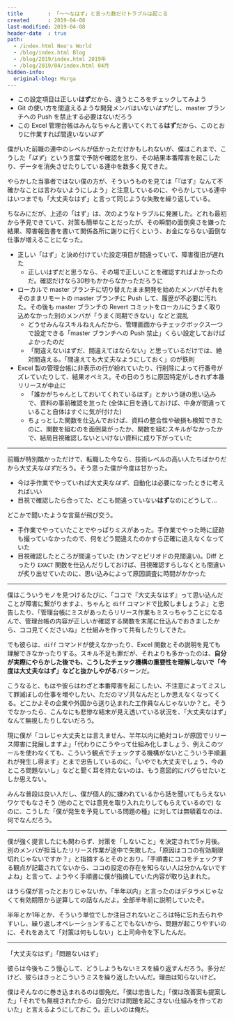 ```yaml
---
title        : 「～～なはず」と言った数だけトラブルは起こる
created      : 2019-04-08
last-modified: 2019-04-08
header-date  : true
path:
  - /index.html Neo's World
  - /blog/index.html Blog
  - /blog/2019/index.html 2019年
  - /blog/2019/04/index.html 04月
hidden-info:
  original-blog: Murga
---
```


- この設定項目は正しい**はず**だから、違うところをチェックしてみよう
- Git の使い方を間違えるような開発メンバはいない*はず*だし、master ブランチへの Push を禁止する必要はないだろう
- この Excel 管理台帳はみんなちゃんと書いてくれてる**はず**だから、このとおりに作業すれば間違いない*はず*

僕がいた前職の連中のレベルが低かっただけかもしれないが、僕はこれまで、こうした「*はず*」という言葉で予防や確認を怠り、その結果本番障害を起こしたり、データを消失させたりしている連中を数多く見てきた。

やらかした当事者ではない僕の方が、そういうものを見ては「『はず』なんて不確かなことは言わないようにしよう」と注意しているのに、やらかしている連中はいつまでも「大丈夫なはず」と言って同じような失敗を繰り返している。

ちなみにだが、上述の「はず」は、次のようなトラブルに発展した。どれも最初から予見できていて、対策も簡単なことだったが、その瞬間の面倒臭さを嫌った結果、障害報告書を書いて関係各所に謝りに行くという、お金にならない面倒な仕事が増えることになった。

- 正しい「はず」と決め付けていた設定項目が間違っていて、障害復旧が遅れた
  - 正しいはずだと思うなら、その場で正しいことを確認すればよかったのだ。確認だけなら30秒もかからなかっただろうに
- ローカルで master ブランチに切り替えたまま開発を始めたメンバがそれをそのままリモートの master ブランチに Push して、履歴が不必要に汚れた。その後も master ブランチの Revert コミットをローカルにうまく取り込めなかった別のメンバが「うまく同期できない」などと混乱
  - どうせみんなスキルねえんだから、管理画面からチェックボックス一つで設定できる「master ブランチへの Push 禁止」くらい設定しておけばよかったのだ
  - 「間違えないはずだ、間違えてはならない」と思っているだけでは、絶対間違える。「間違えても大丈夫なようにしておく」のが鉄則
- Excel 製の管理台帳に非表示の行が紛れていたり、行削除によって行番号がズレていたりして、結果オペミス。その日のうちに原因特定がしきれず本番リリースが中止に
  - 「誰かがちゃんとしておいてくれているはず」とかいう謎の思い込みで、資料の事前確認を怠った (全体に目を通しておけば、中身が間違っていること自体はすぐに気が付けた)
  - ちょっとした関数を仕込んでおけば、資料の整合性や破損も検知できたのに、関数を組むのを面倒臭がったか、関数を組むスキルがなかったかで、結局目視確認しないといけない資料に成り下がっていた

---

前職が特別酷かっただけで、転職した今なら、技術レベルの高い人たちばかりだから大丈夫な*はず*だろう。そう思った僕が今度は甘かった。

- 今は手作業でやっていれば大丈夫な*はず*、自動化は必要になったときに考えればいい
- 目視で確認したら合ってた、どこも間違っていない**はず**なのにどうして…

どこかで聞いたような言葉が飛び交う。

- 手作業でやっていたことでやっぱりミスがあった。手作業でやった時に証跡も撮っていなかったので、何をどう間違えたのかすら正確に追えなくなっていた
- 目視確認したところが間違っていた (カンマとピリオドの見間違い)。Diff とったり `EXACT` 関数を仕込んだりしておけば、目視確認すらしなくとも間違いが炙り出せていたのに、思い込みによって原因調査に時間がかかった

---

僕はこういうモノを見つけるたびに、「ココで『大丈夫なはず』って思い込んだことが障害に繋がりますよ、ちゃんと `diff` コマンドで比較しましょうよ」と忠告したり、「管理台帳にミスがあったらリリース作業もミスっちゃうことになるんで、管理台帳の内容が正しいか確認する関数を末尾に仕込んでおきましたから、ココ見てくださいね」と仕組みを作って共有したりしてきた。

でも彼らは、`diff` コマンドが使えなかったり、Excel 関数とその説明を見ても理解できなかったりする。スキル不足も罪だが、それよりも多かったのは、**自分が実際にやらかした後でも、こうしたチェック機構の重要性を理解しないで「今度は大丈夫なはず」などと抜かしやがる**パターンだ。

こうなると、もはや彼らはわざと本番障害を起こしたい、不注意によってミスして罪滅ぼしの仕事を増やしたい、ただのマゾ共なんだとしか思えなくなってくる。どこかよその企業や外国から送り込まれた工作員なんじゃないか？と。そうでなかったら、こんなにも悲惨な結末が見え透いている状況を、「大丈夫なはず」なんて無視したりしないだろう。

現に僕が「コレじゃ大丈夫とは言えません、半年以内に絶対コレが原因でリリース障害に発展しますよ」「代わりにこうやって仕組み化しましょう、例えこのツールを使わなくても、こういう観点でチェックする機構がないとこういう手順漏れが発生し得ます」とまで忠告しているのに、「いやでも大丈夫でしょう、今のところ問題ないし」などと聞く耳を持たないのは、もう意図的にバグらせたいとしか思えない。

みんな普段は良い人だし、僕が個人的に嫌われているから話を聞いてもらえないワケでもなさそう (他のことでは意見を取り入れたりしてもらえているので) なのに、こうした「僕が発生を予見している問題の種」に対しては無頓着なのは、何でなんだろう。

---

僕が強く提言したにも関わらず、対策を「しないこと」を決定されて5ヶ月後。別のメンバが担当したリリース作業が途中で失敗した。「原因はココの有効期限切れじゃないですか？」と指摘するとそのとおり。「手順書にココをチェックする観点が記載されてないから、ココの設定の存在を知らない人は分かんないですよね」と言って、ようやく手順書に僕が指摘していた内容が取り込まれた。

ほうら僕が言ったとおりじゃないか。「半年以内」と言ったのはデタラメじゃなくて有効期限から逆算しての話なんだよ。全部半年前に説明していたぞ。

半年とか1年とか、そういう単位でしか注目されないところは特に忘れ去られやすいし、繰り返しオペレーションすることでもないから、問題が起こりやすいのに、それをあえて「対策は何もしない」と上司命令を下したんだ。

---

「大丈夫なはず」「問題ないはず」

彼らは今後もこう慢心して、どうしようもないミスを繰り返すんだろう。多分だけど、彼らはきっとこういうミスを繰り返したいんだ。理由は知らないけど。

僕はそんなのに巻き込まれるのは御免だ。「僕は忠告した」「僕は改善案も提案した」「それでも無視されたから、自分だけは問題を起こさない仕組みを作っておいた」と言えるようにしておこう。正しいのは俺だ。
